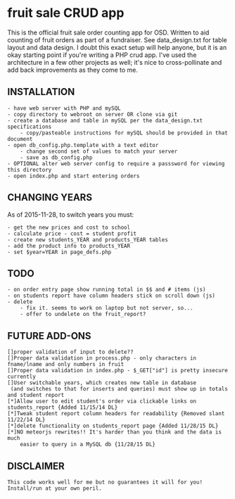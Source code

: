 # fruit sale CRUD app
This is the official fruit sale order counting app for OSD. 
Written to aid counting of fruit orders as part of a fundraiser.
See data_design.txt for table layout and data design.
I doubt this exact setup will help anyone, but it is an okay 
starting point if you're writing a PHP crud app. 
I've used the architecture in a few other projects as well;
it's nice to cross-pollinate and add back improvements as they
come to me.

## INSTALLATION
	- have web server with PHP and mySQL
	- copy directory to webroot on server OR clone via git
	- create a database and table in mySQL per the data_design.txt specifications
		- copy/pasteable instructions for mySQL should be provided in that document
	- open db_config.php.template with a text editor
		- change second set of values to match your server
		- save as db_config.php
	- OPTIONAL alter web server config to require a passsword for viewing this directory
	- open index.php and start entering orders

## CHANGING YEARS
As of 2015-11-28, to switch years you must:

	- get the new prices and cost to school
	- calculate price - cost = student profit
	- create new students_YEAR and products_YEAR tables
    - add the product info to products_YEAR
	- set $year=YEAR in page_defs.php

## TODO
	- on order entry page show running total in $$ and # items (js)
	- on students report have column headers stick on scroll down (js)
	- delete
		- fix it. seems to work on laptop but not server, so...
		- offer to undelete on the fruit_report?

## FUTURE ADD-ONS
	[]proper validation of input to delete??
	[]Proper data validation in process.php - only characters in fname/lname and only numbers in fruit
	[]Proper data validation in index.php - $_GET["id"] is pretty insecure currently
	[]User switchable years, which creates new table in database
	 (and switches to that for inserts and queries) must show up in totals and student report
	[*]Allow user to edit student's order via clickable links on students_report {Added 11/15/14 DL}
	[*]Tweak student report column headers for readability {Removed slant 11/22/14 DL}
	[*]delete functionality on students_report page {Added 11/28/15 DL}
	[*]NO meteorjs rewrites!! It's harder than you think and the data is much 
		easier to query in a MySQL db {11/28/15 DL}

## DISCLAIMER
	This code works well for me but no guarantees it will for you! Install/run at your own peril.
